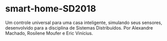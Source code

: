 # smart-home-SD2018
Um controle universal para uma casa inteligente, simulando seus sensores, desenvolvido para a disciplina de Sistemas Distribuídos. Por Alexandre Machado, Rosilene Moufer e Eric Vinícius.
